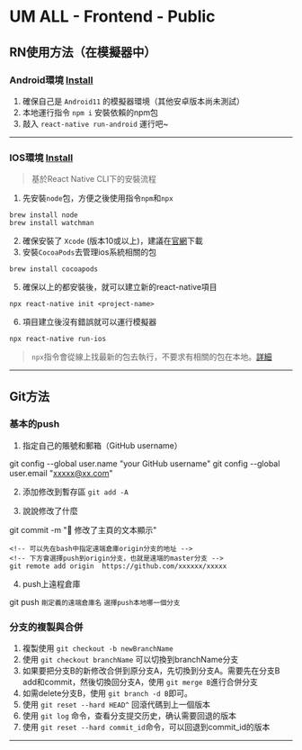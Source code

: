 # UM ALL - Frontend - Public

## RN使用方法（在模擬器中）

### Android環境 [Install](https://reactnative.dev/docs/environment-setup)
1. 確保自己是 `Android11` 的模擬器環境（其他安卓版本尚未測試）
2. 本地運行指令 `npm i` 安裝依賴的npm包
3. 敲入 `react-native run-android` 運行吧~

---

### IOS環境 [Install](https://reactnative.dev/docs/environment-setup)
> 基於React Native CLI下的安裝流程
1. 先安裝`node`包，方便之後使用指令`npm`和`npx`
```console
brew install node
brew install watchman
```
2. 確保安裝了 `Xcode` (版本10或以上)，建議在[官網](https://developer.apple.com/download/all/?q=Xcode)下載
3. 安裝`CocoaPods`去管理ios系統相關的包
```console
brew install cocoapods
```
5. 確保以上的都安裝後，就可以建立新的react-native項目
```console
npx react-native init <project-name>
```
6. 項目建立後沒有錯誤就可以運行模擬器
```console
npx react-native run-ios
```
> `npx`指令會從線上找最新的包去執行，不要求有相關的包在本地。[詳細](https://www.reddit.com/r/reactnative/comments/hmqvcm/why_is_npx_react_native_preferred_over_installing/)

---

## Git方法
### 基本的push
1. 指定自己的賬號和郵箱（GitHub username）

git config --global user.name "your GitHub username"
git config --global user.email "xxxxx@xx.com"

2. 添加修改到暫存區 `git add -A`

3. 說說修改了什麼

git commit -m ":art: 修改了主頁的文本顯示"
```
<!-- 可以先在bash中指定遠端倉庫origin分支的地址 -->
<!-- 下方會選擇push到origin分支，也就是遠端的master分支 -->
git remote add origin  https://github.com/xxxxxx/xxxxx
```
4. push上遠程倉庫

git push `剛定義的遠端倉庫名` `選擇push本地哪一個分支`



### 分支的複製與合併
1. 複製使用 `git checkout -b newBranchName`
2. 使用 `git checkout branchName` 可以切換到branchName分支
3. 如果要把分支B的新修改合併到原分支A，先切換到分支A。需要先在分支B add和commit，然後切換回分支A，使用 `git merge B`進行合併分支
4. 如需delete分支B，使用 `git branch -d B`即可。 
5. 使用 `git reset --hard HEAD^` 回滾代碼到上一個版本
6. 使用 `git log` 命令，查看分支提交历史，确认需要回退的版本
7. 使用 `git reset --hard commit_id`命令，可以回退到commit_id的版本

---
